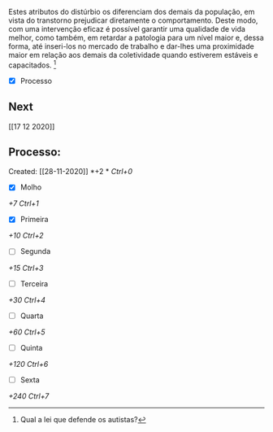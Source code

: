 Estes atributos do distúrbio os diferenciam dos demais da população, em vista do transtorno prejudicar diretamente o comportamento. Deste modo, com uma intervenção eficaz é possível garantir uma qualidade de vida melhor, como também, em retardar a patologia para um nível maior e, dessa forma, até inseri-los no mercado de trabalho e dar-lhes uma proximidade maior em relação aos demais da coletividade quando estiverem estáveis e capacitados. [^1]

[^1]: Qual a lei que defende os autistas?

- [x] Processo

## Next
[[17 12 2020]]
## Processo:
Created: [[28-11-2020]]
*+2 *  *Ctrl+0*
- [x] Molho  

*+7*  *Ctrl+1*

- [x] Primeira 

*+10*  *Ctrl+2*

- [ ] Segunda

*+15*  *Ctrl+3*

- [ ] Terceira 

*+30*  *Ctrl+4*

- [ ] Quarta 

*+60*  *Ctrl+5*

- [ ] Quinta 

*+120*  *Ctrl+6*

- [ ] Sexta 

*+240*  *Ctrl+7*
